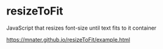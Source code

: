 # resizeToFit
JavaScript that resizes font-size until text fits to it container

https://mnater.github.io/resizeToFit/example.html